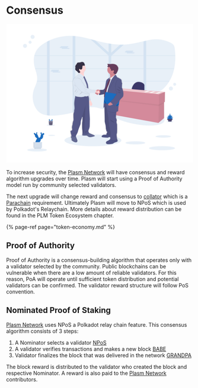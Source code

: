 # Consensus

![](../.gitbook/assets/undraw_business_deal_cpi9-1-.png)

To increase security, the [Plasm Network](https://www.plasmnet.io/) will have consensus and reward algorithm upgrades over time. Plasm will start using a Proof of Authority model run by community selected validators.

The next upgrade will change reward and consensus to [collator](https://wiki.polkadot.network/docs/en/maintain-collator) which is a [Parachain](https://wiki.polkadot.network/docs/en/learn-parachains) requirement. Ultimately Plasm will move to NPoS which is used by Polkadot's Relaychain. More details about reward distribution can be found in the PLM Token Ecosystem chapter.

{% page-ref page="token-economy.md" %}

## Proof of Authority

Proof of Authority is a consensus-building algorithm that operates only with a validator selected by the community. Public blockchains can be vulnerable when there are a low amount of reliable validators. For this reason, PoA will operate until sufficient token distribution and potential validators can be confirmed. The validator reward structure will follow PoS convention.

## Nominated Proof of Staking

[Plasm Network](https://www.plasmnet.io/) uses NPoS a Polkadot relay chain feature. This consensus algorithm consists of 3 steps:

1. A Nominator selects a validator [NPoS](https://research.web3.foundation/en/latest/polkadot/NPoS/)
2. A validator verifies transactions and makes a new block [BABE](https://research.web3.foundation/en/latest/polkadot/BABE/Babe/)
3. Validator finalizes the block that was delivered in the network [GRANDPA](https://research.web3.foundation/en/latest/polkadot/GRANDPA/)

The block reward is distributed to the validator who created the block and respective Nominator. A reward is also paid to the [Plasm Network](https://www.plasmnet.io/) contributors.

